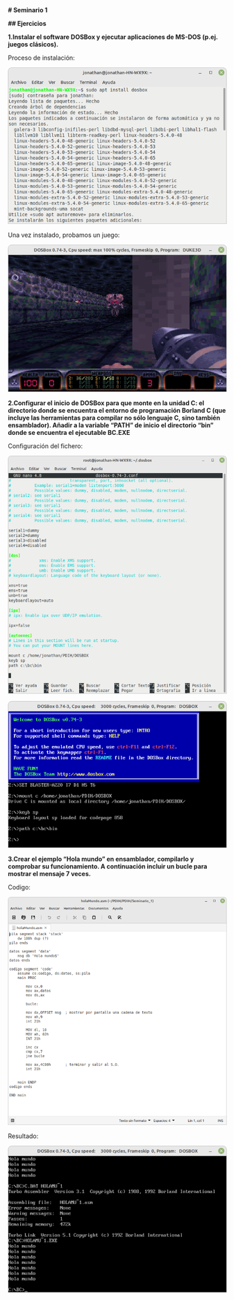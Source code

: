 **# Seminario 1**

**## Ejercicios**


**1.Instalar el software DOSBox y ejecutar aplicaciones de MS-DOS (p.ej. juegos clásicos).**


Proceso de instalación:


![iamagen](https://github.com/jomoca/PDIH/blob/master/Seminario_1/img/instalacionDosBox.png)


Una vez instalado, probamos un juego:


![imagen](https://github.com/jomoca/PDIH/blob/master/Seminario_1/img/Captura%20de%20pantalla%20de%202022-03-07%2011-13-10.png)


**2.Configurar el inicio de DOSBox para que monte en la unidad C: el directorio donde se
encuentra el entorno de programación Borland C (que incluye las herramientas para
compilar no sólo lenguaje C, sino también ensamblador). Añadir a la variable “PATH” de
inicio el directorio “bin” donde se encuentra el ejecutable BC.EXE**


Configuración del fichero:


![imagen](https://github.com/jomoca/PDIH/blob/master/Seminario_1/img/archivoConfiguracion.png)


![imagen](https://github.com/jomoca/PDIH/blob/master/Seminario_1/img/Captura%20de%20pantalla%20de%202022-03-10%2021-24-53.png)


**3.Crear el ejemplo “Hola mundo” en ensamblador, compilarlo y comprobar su
funcionamiento. A continuación incluir un bucle para mostrar el mensaje 7 veces.**


Codigo:


![imagen](https://github.com/jomoca/PDIH/blob/master/Seminario_1/img/codigo.png)


Resultado:


![imagen](https://github.com/jomoca/PDIH/blob/master/Seminario_1/img/Captura%20de%20pantalla%20de%202022-03-10%2022-21-36.png)
